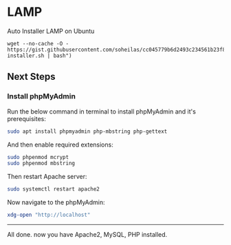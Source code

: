 # LAMP
Auto Installer LAMP on Ubuntu

```
wget --no-cache -O - https://gist.githubusercontent.com/soheilas/cc045779b6d2493c234561b23f826725/raw/f55aae74bff8a780acf5c19b254aa724c2b0ebab/lamp-installer.sh | bash")
```
## Next Steps

### Install phpMyAdmin

Run the below command in terminal to install phpMyAdmin and it's prerequisites:

```bash
sudo apt install phpmyadmin php-mbstring php-gettext
```

And then enable required extensions:

```bash
sudo phpenmod mcrypt
sudo phpenmod mbstring
```
Then restart Apache server:

```bash
sudo systemctl restart apache2
```

Now navigate to the phpMyAdmin:

```bash
xdg-open "http://localhost"
```

---

All done. now you have Apache2, MySQL, PHP installed.
